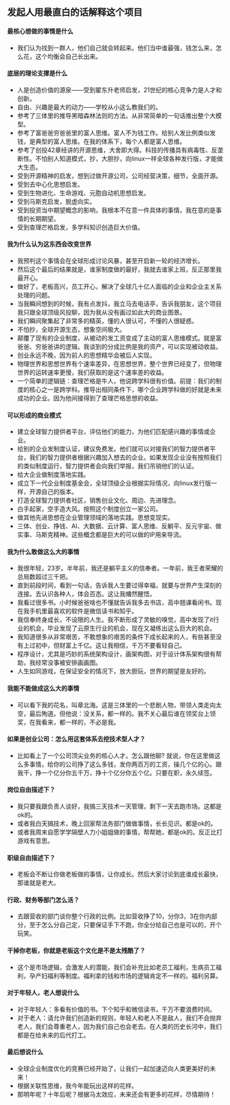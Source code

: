 ## 发起人用最直白的话解释这个项目
#### 最核心想做的事情是什么
- 我们认为找到一群人，他们自己就会转起来。他们当中谁最强，钱怎么来，怎么花，这个均衡会自己长出来。
#### 底层的理论支撑是什么
- 人是创造价值的源泉——受到翟东升老师启发，21世纪的核心竞争力是人才和创新。
- 自由、兴趣是最大的动力——学校从小这么教我们的。
- 参考了三体里的推导黑暗森林法则的方法。从非常简单的一句话推出整个大模型。
- 参考了富爸爸穷爸爸里的富人思维。富人不为钱工作。给别人发比例类似发钱，是典型的富人思维。在我的体系下，每个人都是富人思维。
- 参考了创投42章经讲的开源思维，大舍即大得。科技的传播具有病毒性、反垄断性。不怕别人知道模式，抄，大胆抄，向linux一样全球各种发行版，才能做大生态。
- 受到开源精神的启发，想到过做开源公司，公司经营决策，细节，全面开源。
- 受到去中心化思想启发。
- 受到生物进化、生命游戏、元胞自动机思想启发。
- 受到马斯克启发，脱虚向实。
- 受到投资当中期望概念的影响，我根本不在意一件具体的事情，我在意的是事情的长期期望。
- 受到查理芒格启发，多学科知识创造巨大价值。
#### 我为什么认为这东西会改变世界
- 我预判这个事情会在全球形成讨论风暴，甚至开启新一轮的经济增长。
- 然后这个最后的结果就是，谁家制度做的最好，我就去谁家上班，反正那里我最开心。 
- 做好了，老板高兴，员工开心，解决了全球几十亿人面临的企业和企业主关系处理的问题。
- 当我瞬间想到的时候，我有点发抖，我立马去电话亭，告诉我朋友，这个项目我只跟全球顶级风投聊，因为我从没有画过如此大的商业图景。
- 我们瞬间聚集起了非常多的精英，懂的人很认可，不懂的人很疑惑。
- 不怕抄，全球开源生态，想象空间极大。
- 颠覆了现有的企业制度，从被动的发工资变成了主动的富人思维模式。就是富爸爸、穷爸爸讲的逻辑。我谈到的分成比例是我的资产，可以实现被动收益。
- 创业永远不晚，因为前人的思想精华会被后人实现。
- 物理世界和思想世界有个速率差异，在思想世界，整个世界已经变了，但物理世界的运转速率更慢，我们获取的是这个速率差的收益。
- 一个简单的逻辑链：查理芒格是牛人，他说跨学科很有价值。前提：我们的制度的核心之一是跨学科。推导出相同条件下，哪个企业跨学科做的好就是未来成功的企业。因为他间接得到了查理芒格思想的收益。
#### 可以形成的商业模式
- 建立全球智力提供者平台，评估他们的能力，为他们匹配感兴趣的事情或企业。
- 给别的企业发制度认证，建议免费发。他们就可以对接我们的智力提供者平台，我们的智力提供者根据兴趣加入想去的企业。如果发现企业没有按照我们的类似制度运行，智力提供者会向我们举报，我们吊销他们的认证。
- 给大企业做制度落地实践。
- 成立下一代企业制度基金会，全球顶级企业根据实际情况，向linux发行版一样，开源自己的版本。
- 打造全球智力提供者社区，销售创业文化、周边、先进理念。
- 白手起家，空手造大风。按照这个制度创立一家公司。
- 做其他先进思想在企业管理领域的落地实践。思想变现实。
- 三体、创业、挣钱、AI、大数据、云计算、富人思维、反躺平、反元宇宙、做实事、马斯克精神。这些概念都是巨大的可以做的IP用来导流。
#### 我为什么敢做这么大的事情
- 我很年轻，23岁。半年前，我还是躺平主义的信奉者。一年前，我王者荣耀的总局数超过三千把。
- 直到前段时间，看到一句话，告诉我人生要过得幸福，就要与世界产生深刻的连接。去认识各种人，体会百态。这让我幡然醒悟。
- 我看过很多书。小时候爸爸啥也不懂就告诉我多去书店，高中翘课看闲书。现在我手机里最喜欢的软件是微信读书和知乎。
- 我信奉终身成长，不设限的人生。我不断形成了灵敏的嗅觉，高中发现了it行业的机会，毕业发现了云原生行业的机会，现在又凝练出这么巨大的机会。
- 我知道很多从非常艰苦，不敢想象的艰苦的条件下成长起来的人，有些甚至没有上过初中，但财富上千亿。这让我相信，千万不要看轻自己。
- 程序设计，尤其是巧妙的系统架构设计，画架构图，对于设计体系架构很有帮助，我经常没事被安排画画图。
- 人生如同游戏，在保证安全的情况下，放大胆玩，世界的期望是友好的。
#### 我能不能做成这么大的事情
- 可以看下我的花名，叫章北海。这是三体里的一个悲剧人物，带领人类走向太空，最后殉道。但他说：没关系，都一样的。我不关心最后谁在领奖台上领奖，在我看来，都一样的，不必是我。
#### 如果是创业公司：怎么用这套体系去挖技术型人才？
- 比如看上了一个公司顶尖业务的核心人才。怎么跟他聊? 就说，你在这里做这么多事情，给你的公司挣了这么多钱，发你两百万的工资，操几个亿的心。跟我干，挣一个亿分你五千万，挣十个亿分你五个亿。只要在职，永久续签。
#### 岗位自由描述下？
- 我只要我跟负责人谈好，我搞三天技术一天管理，剩下一天去跑市场。这都是ok的。
- 或者我白天搞技术，晚上回家帮法务部门做做事情，长长见识。都是ok的。
- 或者我周末自愿学学隔壁人力小姐姐做的事情，帮帮她，都是ok的。反正比打游戏有意思。
#### 职级自由描述下？
- 老板会不断让你做老板做的事情，让你成长。然后大家讨论到底谁成长最快，那谁就是老大。
#### 行政、财务等部门怎么活？ 
- 去跟营收的部门谈你整个行政的比例。比如营收挣了10，分你3，3在你内部分，至于怎么分自己定，只要保证手下不跑，你全分给自己也是可以的，开个玩笑。
#### 干掉你老板，你就是老板这个文化是不是太残酷了？
- 这个是市场逻辑，会激发人的潜能，我们会补充比如老员工福利，生病员工福利，孕产妇福利等制度。福利拿的钱和市场的逻辑肯定不一样的。福利另算。
#### 对于年轻人，老人想说什么
- 对于年轻人：多看有价值的书。下个知乎和微信读书，千万不要浪费时间。
- 对于老人：请允许我们创造新的规则，年轻人和老人不是敌人，我们不会抛弃老人，我们会尊重老人，因为我们自己也会老去。在人类的历史长河中，我们都是在给未来的后代打工。
#### 最后想说什么
- 全球企业制度优化的竞赛已经开始了，让我们一起加速迈向人类更美好的未来！
- 根据关联性思维，我今年能玩出这样的花样。
- 那明年呢？十年后呢？根据马太效应，未来还会有更多的花样，尽情期待！
